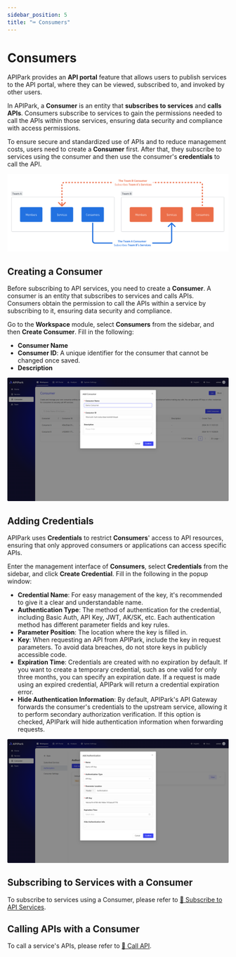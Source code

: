 ```yaml
---
sidebar_position: 5
title: "⌨️ Consumers"
---
```


# Consumers
APIPark provides an **API portal** feature that allows users to publish services to the API portal, where they can be viewed, subscribed to, and invoked by other users.

In APIPark, a **Consumer** is an entity that **subscribes to services** and **calls APIs**. Consumers subscribe to services to gain the permissions needed to call the APIs within those services, ensuring data security and compliance with access permissions.

To ensure secure and standardized use of APIs and to reduce management costs, users need to create a **Consumer** first. After that, they subscribe to services using the consumer and then use the consumer's **credentials** to call the API.

![](images/2024-10-28-23-05-08.png)


## Creating a Consumer

Before subscribing to API services, you need to create a **Consumer**. A consumer is an entity that subscribes to services and calls APIs. Consumers obtain the permission to call the APIs within a service by subscribing to it, ensuring data security and compliance.

Go to the **Workspace** module, select **Consumers** from the sidebar, and then **Create Consumer**. Fill in the following:

- **Consumer Name**
- **Consumer ID**: A unique identifier for the consumer that cannot be changed once saved.
- **Description**

![](images/2024-10-28-23-09-51.png)

## Adding Credentials

APIPark uses **Credentials** to restrict **Consumers**' access to API resources, ensuring that only approved consumers or applications can access specific APIs.

Enter the management interface of **Consumers**, select **Credentials** from the sidebar, and click **Create Credential**. Fill in the following in the popup window:

- **Credential Name**: For easy management of the key, it's recommended to give it a clear and understandable name.
- **Authentication Type**: The method of authentication for the credential, including Basic Auth, API Key, JWT, AK/SK, etc. Each authentication method has different parameter fields and key rules.
- **Parameter Position**: The location where the key is filled in.
- **Key**: When requesting an API from APIPark, include the key in request parameters. To avoid data breaches, do not store keys in publicly accessible code.
- **Expiration Time**: Credentials are created with no expiration by default. If you want to create a temporary credential, such as one valid for only three months, you can specify an expiration date. If a request is made using an expired credential, APIPark will return a credential expiration error.
- **Hide Authentication Information**: By default, APIPark's API Gateway forwards the consumer's credentials to the upstream service, allowing it to perform secondary authorization verification. If this option is checked, APIPark will hide authentication information when forwarding requests.

![](images/2024-10-28-23-15-15.png)

## Subscribing to Services with a Consumer

To subscribe to services using a Consumer, please refer to [🔗 Subscribe to API Services](developer_portal.md).

## Calling APIs with a Consumer

To call a service's APIs, please refer to [🔗 Call API](call_api.md).